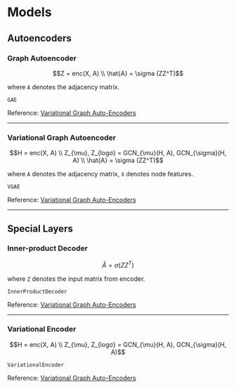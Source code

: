 # Models

## Autoencoders

### Graph Autoencoder

```math
Z = enc(X, A) \\
\hat{A} = \sigma (ZZ^T)
```

where ``A`` denotes the adjacency matrix.

```@docs
GAE
```

Reference: [Variational Graph Auto-Encoders](https://arxiv.org/abs/1611.07308)

---

### Variational Graph Autoencoder

```math
H = enc(X, A) \\
Z_{\mu}, Z_{logσ} = GCN_{\mu}(H, A), GCN_{\sigma}(H, A) \\
\hat{A} = \sigma (ZZ^T)
```

where ``A`` denotes the adjacency matrix, ``X`` denotes node features.

```@docs
VGAE
```

Reference: [Variational Graph Auto-Encoders](https://arxiv.org/abs/1611.07308)

---

## Special Layers

### Inner-product Decoder

```math
\hat{A} = \sigma (ZZ^T)
```

where ``Z`` denotes the input matrix from encoder.

```@docs
InnerProductDecoder
```

Reference: [Variational Graph Auto-Encoders](https://arxiv.org/abs/1611.07308)

---

### Variational Encoder

```math
H = enc(X, A) \\
Z_{\mu}, Z_{logσ} = GCN_{\mu}(H, A), GCN_{\sigma}(H, A)
```

```@docs
VariationalEncoder
```

Reference: [Variational Graph Auto-Encoders](https://arxiv.org/abs/1611.07308)
